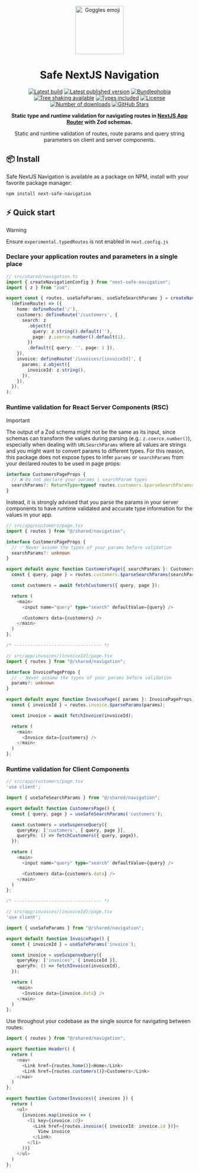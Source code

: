 <p align="center">
  <a href="https://github.com/lukemorales/next-safe-navigation" target="\_parent"><img src="https://em-content.zobj.net/source/apple/354/goggles_1f97d.png" alt="Goggles emoji" height="130"></a>
</p>

<h1 align="center">Safe NextJS Navigation</h1>

<p align="center">
  <a href="https://github.com/lukemorales/next-safe-navigation/actions/workflows/tests.yml" target="\_parent"><img src="https://github.com/lukemorales/next-safe-navigation/actions/workflows/tests.yml/badge.svg?branch=main" alt="Latest build"></a>
  <a href="https://www.npmjs.com/package/next-safe-navigation" target="\_parent"><img src="https://badgen.net/npm/v/next-safe-navigation" alt="Latest published version"></a>
  <a href="https://bundlephobia.com/package/next-safe-navigation@latest" target="\_parent"><img src="https://badgen.net/bundlephobia/minzip/next-safe-navigation" alt="Bundlephobia"></a>
  <a href="https://bundlephobia.com/package/next-safe-navigation@latest" target="\_parent"><img src="https://badgen.net/bundlephobia/tree-shaking/next-safe-navigation" alt="Tree shaking available"></a>
  <a href="https://github.com/lukemorales/next-safe-navigation" target="\_parent"><img src="https://badgen.net/npm/types/next-safe-navigation" alt="Types included"></a>
  <a href="https://www.npmjs.com/package/next-safe-navigation" target="\_parent"><img src="https://badgen.net/npm/license/next-safe-navigation" alt="License"></a>
  <a href="https://www.npmjs.com/package/next-safe-navigation" target="\_parent"><img src="https://badgen.net/npm/dt/next-safe-navigation" alt="Number of downloads"></a>
  <a href="https://github.com/lukemorales/next-safe-navigation" target="\_parent"><img src="https://img.shields.io/github/stars/lukemorales/next-safe-navigation.svg?style=social&amp;label=Star" alt="GitHub Stars"></a>
</p>

<p align="center">
  <strong>Static type and runtime validation for navigating routes in <a href="https://nextjs.org" target="\_parent">NextJS App Router</a> with Zod schemas.</strong>
</p>

<p align="center">
  Static and runtime validation of routes, route params and query string parameters on client and server components.
</p>

## 📦 Install
Safe NextJS Navigation is available as a package on NPM, install with your favorite package manager:

```dircolors
npm install next-safe-navigation
```

## ⚡ Quick start

> [!WARNING]
> Ensure `experimental.typedRoutes` is not enabled in `next.config.js`

### Declare your application routes and parameters in a single place
```ts
// src/shared/navigation.ts
import { createNavigationConfig } from "next-safe-navigation";
import { z } from "zod";

export const { routes, useSafeParams, useSafeSearchParams } = createNavigationConfig(
  (defineRoute) => ({
    home: defineRoute('/'),
    customers: defineRoute('/customers', {
      search: z
        .object({
          query: z.string().default(''),
          page: z.coerce.number().default(1),
        })
        .default({ query: '', page: 1 }),
    }),
    invoice: defineRoute('/invoices/[invoiceId]', {
      params: z.object({
        invoiceId: z.string(),
      }),
    }),
  }),
);
```

### Runtime validation for React Server Components (RSC)
> [!IMPORTANT]
> The output of a Zod schema might not be the same as its input, since schemas can transform the values during parsing (e.g.: `z.coerce.number()`), especially when dealing with `URLSearchParams` where all values are strings and you might want to convert params to different types. For this reason, this package does not expose types to infer `params` or `searchParams` from your declared routes to be used in page props:
> ```ts
> interface CustomersPageProps {
>   // ❌ Do not declare your params | searchParam types
>   searchParams?: ReturnType<typeof routes.customers.$parseSearchParams>
> }
>```
> Instead, it is strongly advised that you parse the params in your server components to have runtime validated and accurate type information for the values in your app.

```ts
// src/app/customers/page.tsx
import { routes } from "@/shared/navigation";

interface CustomersPageProps {
  // ✅ Never assume the types of your params before validation
  searchParams?: unknown
}

export default async function CustomersPage({ searchParams }: CustomersPageProps) {
  const { query, page } = routes.customers.$parseSearchParams(searchParams);

  const customers = await fetchCustomers({ query, page });

  return (
    <main>
      <input name="query" type="search" defaultValue={query} />

      <Customers data={customers} />
    </main>
  )
};

/* --------------------------------- */

// src/app/invoices/[invoiceId]/page.tsx
import { routes } from "@/shared/navigation";

interface InvoicePageProps {
  // ✅ Never assume the types of your params before validation
  params?: unknown
}

export default async function InvoicePage({ params }: InvoicePageProps) {
  const { invoiceId } = routes.invoice.$parseParams(params);

  const invoice = await fetchInvoice(invoiceId);

  return (
    <main>
      <Invoice data={customers} />
    </main>
  )
};
```

### Runtime validation for Client Components
```ts
// src/app/customers/page.tsx
'use client';

import { useSafeSearchParams } from "@/shared/navigation";

export default function CustomersPage() {
  const { query, page } = useSafeSearchParams('customers');

  const customers = useSuspenseQuery({
    queryKey: ['customers', { query, page }],
    queryFn: () => fetchCustomers({ query, page}),
  });

  return (
    <main>
      <input name="query" type="search" defaultValue={query} />

      <Customers data={customers.data} />
    </main>
  )
};

/* --------------------------------- */

// src/app/invoices/[invoiceId]/page.tsx
'use client';

import { useSafeParams } from "@/shared/navigation";

export default function InvoicePage() {
  const { invoiceId } = useSafeParams('invoice');

  const invoice = useSuspenseQuery({
    queryKey: ['invoices', { invoiceId }],
    queryFn: () => fetchInvoice(invoiceId),
  });

  return (
    <main>
      <Invoice data={invoice.data} />
    </main>
  )
};
```

Use throughout your codebase as the single source for navigating between routes:

```ts
import { routes } from "@/shared/navigation";

export function Header() {
  return (
    <nav>
      <Link href={routes.home()}>Home</Link>
      <Link href={routes.customers()}>Customers</Link>
    </nav>
  )
};

export function CustomerInvoices({ invoices }) {
  return (
    <ul>
      {invoices.map(invoice => (
        <li key={invoice.id}>
          <Link href={routes.invoice({ invoiceId: invoice.id })}>
            View invoice
          </Link>
        </li>
      ))}
    </ul>
  )
};
```
<br />
